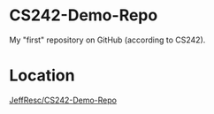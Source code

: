 # CS242-Demo-Repo
My "first" repository on GitHub (according to CS242).

# Location
[JeffResc/CS242-Demo-Repo](https://github.com/JeffResc/CS242-Demo-Repo)
